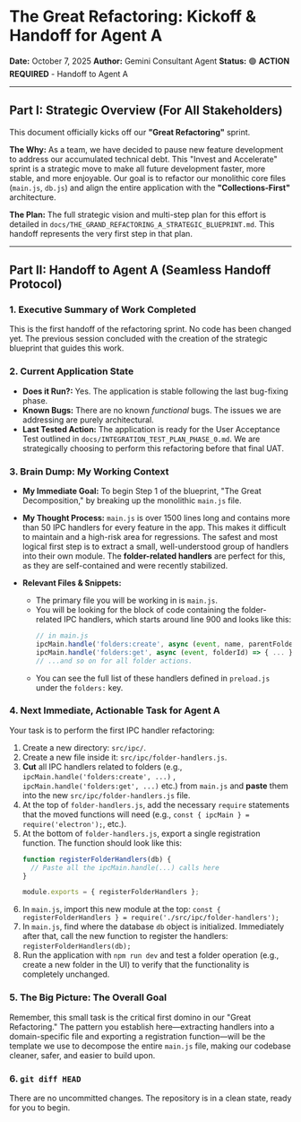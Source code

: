# The Great Refactoring: Kickoff & Handoff for Agent A

**Date:** October 7, 2025
**Author:** Gemini Consultant Agent
**Status:** 🟢 **ACTION REQUIRED** - Handoff to Agent A

---

## Part I: Strategic Overview (For All Stakeholders)

This document officially kicks off our **"Great Refactoring"** sprint. 

**The Why:** As a team, we have decided to pause new feature development to address our accumulated technical debt. This "Invest and Accelerate" sprint is a strategic move to make all future development faster, more stable, and more enjoyable. Our goal is to refactor our monolithic core files (`main.js`, `db.js`) and align the entire application with the **"Collections-First"** architecture.

**The Plan:** The full strategic vision and multi-step plan for this effort is detailed in `docs/THE_GRAND_REFACTORING_A_STRATEGIC_BLUEPRINT.md`. This handoff represents the very first step in that plan.

---

## Part II: Handoff to Agent A (Seamless Handoff Protocol)

### 1. Executive Summary of Work Completed

This is the first handoff of the refactoring sprint. No code has been changed yet. The previous session concluded with the creation of the strategic blueprint that guides this work.

### 2. Current Application State

-   **Does it Run?:** Yes. The application is stable following the last bug-fixing phase.
-   **Known Bugs:** There are no known *functional* bugs. The issues we are addressing are purely architectural.
-   **Last Tested Action:** The application is ready for the User Acceptance Test outlined in `docs/INTEGRATION_TEST_PLAN_PHASE_0.md`. We are strategically choosing to perform this refactoring before that final UAT.

### 3. Brain Dump: My Working Context

-   **My Immediate Goal:** To begin Step 1 of the blueprint, "The Great Decomposition," by breaking up the monolithic `main.js` file.

-   **My Thought Process:** `main.js` is over 1500 lines long and contains more than 50 IPC handlers for every feature in the app. This makes it difficult to maintain and a high-risk area for regressions. The safest and most logical first step is to extract a small, well-understood group of handlers into their own module. The **folder-related handlers** are perfect for this, as they are self-contained and were recently stabilized.

-   **Relevant Files & Snippets:**
    -   The primary file you will be working in is `main.js`.
    -   You will be looking for the block of code containing the folder-related IPC handlers, which starts around line 900 and looks like this:
        ```javascript
        // in main.js
        ipcMain.handle('folders:create', async (event, name, parentFolderId, options) => { ... });
        ipcMain.handle('folders:get', async (event, folderId) => { ... });
        // ...and so on for all folder actions.
        ```
    -   You can see the full list of these handlers defined in `preload.js` under the `folders:` key.

### 4. Next Immediate, Actionable Task for Agent A

Your task is to perform the first IPC handler refactoring:

1.  Create a new directory: `src/ipc/`.
2.  Create a new file inside it: `src/ipc/folder-handlers.js`.
3.  **Cut** all IPC handlers related to folders (e.g., `ipcMain.handle('folders:create', ...)` , `ipcMain.handle('folders:get', ...)` etc.) from `main.js` and **paste** them into the new `src/ipc/folder-handlers.js` file.
4.  At the top of `folder-handlers.js`, add the necessary `require` statements that the moved functions will need (e.g., `const { ipcMain } = require('electron');`, etc.).
5.  At the bottom of `folder-handlers.js`, export a single registration function. The function should look like this:
    ```javascript
    function registerFolderHandlers(db) {
      // Paste all the ipcMain.handle(...) calls here
    }

    module.exports = { registerFolderHandlers };
    ```
6.  In `main.js`, import this new module at the top: `const { registerFolderHandlers } = require('./src/ipc/folder-handlers');`
7.  In `main.js`, find where the database `db` object is initialized. Immediately after that, call the new function to register the handlers: `registerFolderHandlers(db);`
8.  Run the application with `npm run dev` and test a folder operation (e.g., create a new folder in the UI) to verify that the functionality is completely unchanged.

### 5. The Big Picture: The Overall Goal

Remember, this small task is the critical first domino in our "Great Refactoring." The pattern you establish here—extracting handlers into a domain-specific file and exporting a registration function—will be the template we use to decompose the entire `main.js` file, making our codebase cleaner, safer, and easier to build upon.

### 6. `git diff HEAD`

There are no uncommitted changes. The repository is in a clean state, ready for you to begin.
